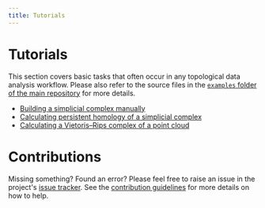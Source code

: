 ```yaml
---
title: Tutorials
---
```


# Tutorials

This section covers basic tasks that often occur in any topological data
analysis workflow. Please also refer to the source files in the [`examples` folder of the main repository](https://github.com/Submanifold/Aleph/tree/master/examples)
for more details.

* [Building a simplicial complex manually](tutorial_simplicial_complex_manually.md)
* [Calculating persistent homology of a simplicial complex](tutorial_persistent_homology_simplicial_complex.md)
* [Calculating a Vietoris&ndash;Rips complex of a point cloud](tutorial_vietoris_rips_complex_point_cloud.md)

# Contributions

Missing something? Found an error? Please feel free to raise an issue in
the project's [issue tracker](https://github.com/Submanifold/Aleph/issues).
See the [contribution guidelines](https://github.com/Submanifold/Aleph/blob/master/CONTRIBUTING.md)
for more details on how to help.
